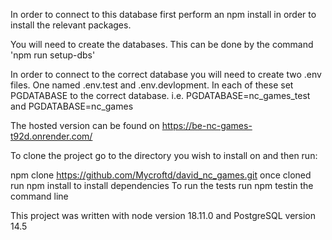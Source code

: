 In order to connect to this database first perform an npm install in order to install the relevant packages.

You will need to create the databases. This can be done by the command 'npm run setup-dbs'

In order to connect to the correct database you will need to create two .env files.  One named .env.test and .env.devlopment.  In each of these set PGDATABASE to the correct database. i.e. PGDATABASE=nc_games_test and PGDATABASE=nc_games


The hosted version can be found on https://be-nc-games-t92d.onrender.com/

To clone the project go to the directory you wish to install on and then run:

npm clone https://github.com/Mycroftd/david_nc_games.git
once cloned run npm install to install dependencies
To run the tests run npm testin the command line

This project was written with node version 18.11.0 and PostgreSQL version 14.5 

